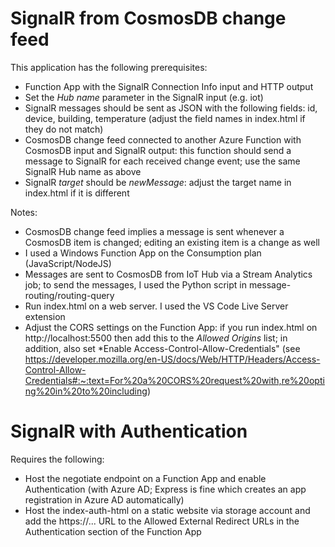 # SignalR from CosmosDB change feed

This application has the following prerequisites:

- Function App with the SignalR Connection Info input and HTTP output
- Set the *Hub name* parameter in the SignalR input (e.g. iot)
- SignalR messages should be sent as JSON with the following fields: id, device, building, temperature (adjust the field names in index.html if they do not match)
- CosmosDB change feed connected to another Azure Function with CosmosDB input and SignalR output: this function should send a message to SignalR for each received change event; use the same SignalR Hub name as above
- SignalR *target* should be *newMessage*: adjust the target name in index.html if it is different

Notes:
- CosmosDB change feed implies a message is sent whenever a CosmosDB item is changed; editing an existing item is a change as well
- I used a Windows Function App on the Consumption plan (JavaScript/NodeJS)
- Messages are sent to CosmosDB from IoT Hub via a Stream Analytics job; to send the messages, I used the Python script in message-routing/routing-query
- Run index.html on a web server. I used the VS Code Live Server extension
- Adjust the CORS settings on the Function App: if you run index.html on http://localhost:5500 then add this to the *Allowed Origins* list; in addition, also set *Enable Access-Control-Allow-Credentials" (see https://developer.mozilla.org/en-US/docs/Web/HTTP/Headers/Access-Control-Allow-Credentials#:~:text=For%20a%20CORS%20request%20with,re%20opting%20in%20to%20including)


# SignalR with Authentication

Requires the following:
- Host the negotiate endpoint on a Function App and enable Authentication (with Azure AD; Express is fine which creates an app registration in Azure AD automatically)
- Host the index-auth-html on a static website via storage account and add the https://... URL to the Allowed External Redirect URLs in the Authentication section of the Function App




